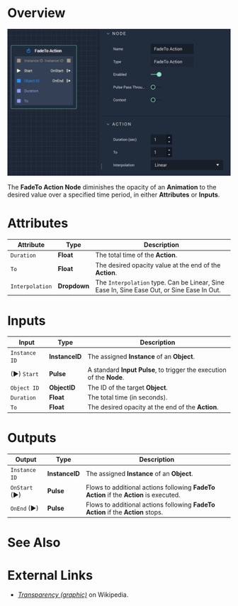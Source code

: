 # Overview

![The FadeTo Action Node.](../../.gitbook/assets/fadetoaction.png)

The **FadeTo Action Node** diminishes the opacity of an **Animation** to the desired value over a specified time period, in either **Attributes** or **Inputs**.

# Attributes

|Attribute|Type|Description|
|---|---|---|
|`Duration`|**Float**|The total time of the **Action**.|
|`To`|**Float**|The desired opacity value at the end of the **Action**.|
|`Interpolation`|**Dropdown**|The `Interpolation` type. Can be Linear, Sine Ease In, Sine Ease Out, or Sine Ease In Out.|

# Inputs

|Input|Type|Description|
|---|---|---|
|`Instance ID`| **InstanceID** | The assigned **Instance** of an **Object**.|
|(►) `Start`|**Pulse**|A standard **Input Pulse**, to trigger the execution of the **Node**.|
|`Object ID`|**ObjectID**|The ID of the target **Object**.|
|`Duration`|**Float**|The total time (in seconds).|
|`To`|**Float**| The desired opacity at the end of the **Action**.|

# Outputs

|Output|Type|Description|
|---|---|---|
|`Instance ID`|**InstanceID**|The assigned **Instance** of an **Object**.|
|`OnStart` (►)|**Pulse**|Flows to additional actions following **FadeTo Action** if the **Action** is executed.|
|`OnEnd` (►)|**Pulse**|Flows to additional actions following **FadeTo Action** if the **Action** stops.|

# See Also


# External Links

* [_Transparency \(graphic\)_](https://en.wikipedia.org/wiki/Transparency_%28graphic%29) on Wikipedia.